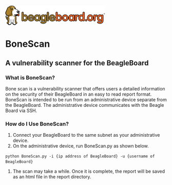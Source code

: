 ![logo](./report/logo.png)
# BoneScan
## A vulnerability scanner for the BeagleBoard

### What is BoneScan?
Bone scan is a vulnerability scanner that offers users a detailed information on the security of their BeagleBoard in an easy to read report format. BoneScan is intended to be run from an administrative device separate from the BeagleBoard. The administrative device communicates with the Beagle Board via SSH.

### How do I Use BoneScan?
1. Connect your BeagleBoard to the same subnet as your administrative device.
1. On the administrative device, run BoneScan.py as shown below.

`python BoneScan.py -i {ip address of BeagleBoard} -u {username of BeagleBoard}`
1. The scan may take a while. Once it is complete, the report will be saved as an html file in the report directory.
